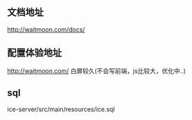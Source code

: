 ## 文档地址

http://waitmoon.com/docs/

## 配置体验地址

http://waitmoon.com/  白屏较久(不会写前端，js比较大，优化中..)

## sql

ice-server/src/main/resources/ice.sql
